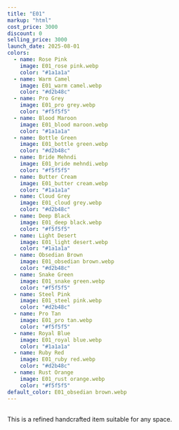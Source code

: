 ```yaml
---
title: "E01"
markup: "html"
cost_price: 3000
discount: 0
selling_price: 3000
launch_date: 2025-08-01
colors:
  - name: Rose Pink
    image: E01_rose pink.webp
    color: "#1a1a1a"
  - name: Warm Camel
    image: E01_warm camel.webp
    color: "#d2b48c"
  - name: Pro Grey
    image: E01_pro grey.webp
    color: "#f5f5f5"
  - name: Blood Maroon
    image: E01_blood maroon.webp
    color: "#1a1a1a"
  - name: Bottle Green
    image: E01_bottle green.webp
    color: "#d2b48c"
  - name: Bride Mehndi
    image: E01_bride mehndi.webp
    color: "#f5f5f5"
  - name: Butter Cream
    image: E01_butter cream.webp
    color: "#1a1a1a"
  - name: Cloud Grey
    image: E01_cloud grey.webp
    color: "#d2b48c"
  - name: Deep Black
    image: E01_deep black.webp
    color: "#f5f5f5"
  - name: Light Desert
    image: E01_light desert.webp
    color: "#1a1a1a"
  - name: Obsedian Brown
    image: E01_obsedian brown.webp
    color: "#d2b48c"
  - name: Snake Green
    image: E01_snake green.webp
    color: "#f5f5f5"
  - name: Steel Pink
    image: E01_steel pink.webp
    color: "#d2b48c"
  - name: Pro Tan
    image: E01_pro tan.webp
    color: "#f5f5f5"
  - name: Royal Blue
    image: E01_royal blue.webp
    color: "#1a1a1a"
  - name: Ruby Red
    image: E01_ruby red.webp
    color: "#d2b48c"
  - name: Rust Orange
    image: E01_rust orange.webp
    color: "#f5f5f5"
default_color: E01_obsedian brown.webp
---
```


<br>This is a refined handcrafted item suitable for any space.
